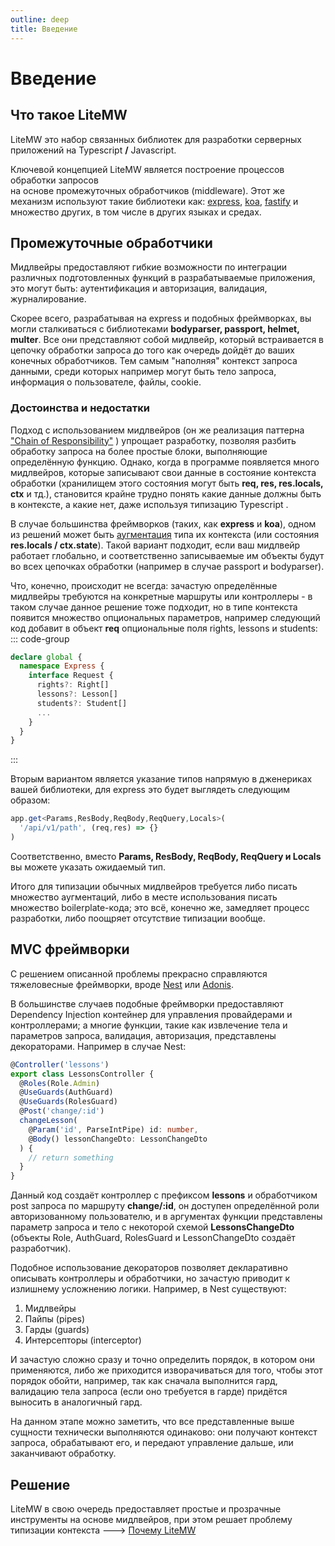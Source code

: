 ```yaml
---
outline: deep
title: Введение
---
```


# Введение

## Что такое LiteMW
<span class="text-brand-1">LiteMW</span>
это набор связанных библиотек для разработки серверных приложений на 
<span class="text-indigo-2">Typescript</span>
**/**
<span class="text-brand-3">Javascript</span>.

Ключевой концепцией LiteMW является построение процессов обработки запросов  
на основе промежуточных обработчиков (middleware).
Этот же механизм используют такие библиотеки как:
[express](https://expressjs.com/), 
[koa](https://koajs.com/), 
[fastify](https://fastify.dev/) 
и множество других, в том числе
в других языках и средах.

## Промежуточные обработчики
Мидлвейры предоставляют гибкие возможности по интеграции различных подготовленных функций 
в разрабатываемые приложения, это могут быть: аутентификация и авторизация, валидация, журналирование.

Скорее всего, разрабатывая на express и подобных фреймворках, вы могли сталкиваться
с библиотеками **bodyparser, passport, helmet, multer**. Все они представляют собой
мидлвейр, который встраивается в цепочку обработки запроса до того как очередь
дойдёт до ваших конечных обработчиков. Тем самым "наполняя" контекст запроса данными,
среди которых например могут быть тело запроса, информация о пользователе, файлы, cookie.

### Достоинства и недостатки
Подход с использованием мидлвейров (он же реализация паттерна
["Chain of Responsibility"](https://refactoring.guru/design-patterns/chain-of-responsibility)
)
упрощает разработку, позволяя разбить обработку запроса на более простые блоки, выполняющие
определённую функцию. 
Однако, когда в программе появляется много мидлвейров, которые записывают свои данные
в состояние контекста обработки (хранилищем этого состояния могут быть **req, res, res.locals, ctx** и тд.),
становится крайне трудно понять какие данные должны быть в контексте, а какие нет, даже используя типизацию 
<span class="text-indigo-2"> Typescript </span>.

В случае большинства фреймворков (таких, как **express** и **koa**), одном из решений может быть 
[аугментация](https://www.typescriptlang.org/docs/handbook/declaration-merging.html#module-augmentation)
типа их контекста (или состояния **res.locals / ctx.state**). 
Такой вариант подходит, если ваш мидлвейр работает
глобально, и соответственно записываемые им объекты будут во всех цепочках обработки (например в случае
passport и bodyparser). 

Что, конечно, происходит не всегда: зачастую определённые мидлвейры требуются
на конкретные маршруты или контроллеры - в таком случае данное решение тоже подходит, но в типе 
контекста появится множество опциональных параметров, например следующий код добавит в объект **req** 
опциональные поля rights, lessons и students:
::: code-group
```ts [some-file.d.ts]
declare global {
  namespace Express {
    interface Request {
      rights?: Right[]
      lessons?: Lesson[]
      students?: Student[]
      ...
    }
  }
}
```
:::

Вторым вариантом является указание типов напрямую в дженериках вашей библиотеки, для express это будет выглядеть
следующим образом:
```ts
app.get<Params,ResBody,ReqBody,ReqQuery,Locals>(
  '/api/v1/path', (req,res) => {}
)
```
Соответственно, вместо **Params, ResBody, ReqBody, ReqQuery и Locals** вы можете указать ожидаемый тип.

Итого для типизации обычных мидлвейров требуется либо писать множество аугментаций, либо в месте 
использования писать множество boilerplate-кода; это всё, конечно же, замедляет процесс разработки, 
либо поощряет отсутствие типизации вообще.

## MVC фреймворки
С решением описанной проблемы прекрасно справляются тяжеловесные фреймворки,
вроде 
[Nest](https://docs.nestjs.com/)
или 
[Adonis](https://docs.adonisjs.com).

В большинстве случаев подобные фреймворки предоставляют Dependency Injection контейнер
для управления провайдерами и контроллерами; а многие функции, такие как извлечение тела и параметров запроса,
валидация, авторизация, представлены декораторами. Например в случае Nest:

```ts
@Controller('lessons')
export class LessonsController {
  @Roles(Role.Admin)
  @UseGuards(AuthGuard)
  @UseGuards(RolesGuard)
  @Post('change/:id')
  changeLesson(
    @Param('id', ParseIntPipe) id: number,
    @Body() lessonChangeDto: LessonChangeDto
  ) {
    // return something
  }
}
```

Данный код создаёт контроллер с префиксом **lessons** и обработчиком post запроса по маршруту **change/:id**,
он доступен определённой роли авторизованному пользователю, и в аргументах функции представлены
параметр запроса и тело с некоторой схемой **LessonsChangeDto** (объекты Role, AuthGuard, RolesGuard и LessonChangeDto
создаёт разработчик).

Подобное использование декораторов позволяет декларативно описывать контроллеры и обработчики, 
но зачастую приводит к излишнему усложнению логики. Например, в Nest существуют:
1. Мидлвейры 
2. Пайпы (pipes)
3. Гарды (guards)
4. Интерсепторы (interceptor)

И зачастую сложно сразу и точно определить порядок, в котором они применяются, либо же приходится изворачиваться для
того, чтобы этот порядок обойти, например, так как сначала выполнится гард, валидацию тела запроса
(если оно требуется в гарде) придётся выносить в аналогичный гард.

На данном этапе можно заметить, что все представленные выше сущности технически выполняются одинаково:
они получают контекст запроса, обрабатывают его, и передают управление дальше, или заканчивают обработку.

## Решение 
<span class="text-brand-1">LiteMW</span>
в свою очередь предоставляет простые и прозрачные инструменты на основе мидлвейров, при этом
решает проблему типизации контекста --->
[Почему LiteMW](why-litemw)